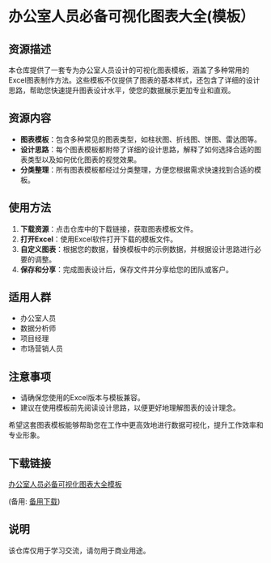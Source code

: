 # 办公室人员必备可视化图表大全(模板）

## 资源描述

本仓库提供了一套专为办公室人员设计的可视化图表模板，涵盖了多种常用的Excel图表制作方法。这些模板不仅提供了图表的基本样式，还包含了详细的设计思路，帮助您快速提升图表设计水平，使您的数据展示更加专业和直观。

## 资源内容

- **图表模板**：包含多种常见的图表类型，如柱状图、折线图、饼图、雷达图等。
- **设计思路**：每个图表模板都附带了详细的设计思路，解释了如何选择合适的图表类型以及如何优化图表的视觉效果。
- **分类整理**：所有图表模板都经过分类整理，方便您根据需求快速找到合适的模板。

## 使用方法

1. **下载资源**：点击仓库中的下载链接，获取图表模板文件。
2. **打开Excel**：使用Excel软件打开下载的模板文件。
3. **自定义图表**：根据您的数据，替换模板中的示例数据，并根据设计思路进行必要的调整。
4. **保存和分享**：完成图表设计后，保存文件并分享给您的团队或客户。

## 适用人群

- 办公室人员
- 数据分析师
- 项目经理
- 市场营销人员

## 注意事项

- 请确保您使用的Excel版本与模板兼容。
- 建议在使用模板前先阅读设计思路，以便更好地理解图表的设计理念。

希望这套图表模板能够帮助您在工作中更高效地进行数据可视化，提升工作效率和专业形象。

## 下载链接
[办公室人员必备可视化图表大全模板](https://pan.quark.cn/s/d4391a751e6b) 

(备用: [备用下载](https://pan.baidu.com/s/1PfnOx-X-z0lidETgtpcLdA?pwd=1234))

## 说明

该仓库仅用于学习交流，请勿用于商业用途。
